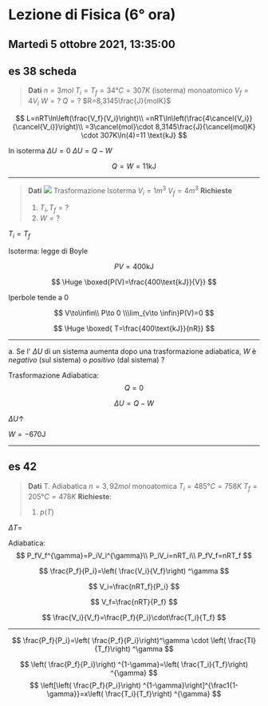 #  Lezione di Fisica (6° ora)
## Martedì 5 ottobre 2021, 13:35:00

## es 38 scheda
> **Dati**
> $n=3mol$
> $T_i=T_f=34°C=307K$ (isoterma)
> monoatomico
> $V_f=4V_i$
> $W=?$
> $Q=?$
> $R=8,3145\frac{J}{molK}$

$$
L=nRT\ln\left(\frac{V_f}{V_i}\right)\\
=nRT\ln\left(\frac{4\cancel{V_i}}{\cancel{V_i}}\right)\\
=3\cancel{mol}\cdot 8,3145\frac{J}{\cancel{mol}K} \cdot 307K\ln(4)=11 \text{kJ}
$$

In isoterma $\Delta U =0$
$\Delta U = Q-W$

$$
Q=W=11\text{kJ}
$$


---
> **Dati**
> ![](https://i.imgur.com/EEAkP6f.jpg)
> Trasformazione Isoterma
> $V_i=1m^3$
> $V_f=4m^3$
> **Richieste**
> 1. $T_i,T_f=?$  
> 2. $W=?$

$T_i=T_f$

Isoterma: legge di Boyle

$$
PV=400\text{kJ}
$$

$$
\Huge \boxed{P(V)=\frac{400\text{kJ}}{V}}
$$



Iperbole tende a $0$

$$
V\to\infin\\
P\to 0 \\\lim_{v\to \infin}P(V)=0
$$

$$
\Huge \boxed{ T=\frac{400\text{kJ}}{nR}}
$$

---
a. Se l' $\Delta U$ di un sistema aumenta dopo una trasformazione adiabatica, $W$ è $negativo$ (sul sistema) o $positivo$ (dal sistema) ?


Trasformazione Adiabatica:
$$
Q=0
$$  



$$
\Delta U = Q-W
$$

$\Delta U\uparrow$


$W=-670 \text{J}$

----

## es 42

> **Dati**
> T. Adiabatica
> $n=3,92mol$ monoatomica
> $T_i=485°C=758K$
> $T_f=205°C=478K$
> **Richieste**:
> 1. $p(T)$

$\Delta T=$


Adiabatica:
$$
P_fV_f^{\gamma}=P_iV_i^{\gamma}\\
P_iV_i=nRT_i\\
P_fV_f=nRT_f
$$

$$
\frac{P_f}{P_i}=\left( \frac{V_i}{V_f}\right) ^\gamma
$$

$$
V_i=\frac{nRT_f}{P_i}
$$

$$
V_f=\frac{nRT}{P_f}
$$

$$
\frac{V_i}{V_f}=\frac{P_f}{P_i}\cdot\frac{T_i}{T_f}
$$

---

$$
\frac{P_f}{P_i}=\left( \frac{P_f}{P_i}\right)^\gamma \cdot \left( \frac{TI}{T_f}\right) ^\gamma 
$$


$$
\left( \frac{P_f}{P_i}\right) ^{1-\gamma}=\left( \frac{T_i}{T_f}\right) ^{\gamma}
$$
$$
\left[\left( \frac{P_f}{P_i}\right) ^{1-\gamma}\right]^{\frac1{1-\gamma}}=x\left( \frac{T_i}{T_f}\right) ^{\gamma}
$$
<!--stackedit_data:
eyJoaXN0b3J5IjpbNjM4MDAwODc2XX0=
-->